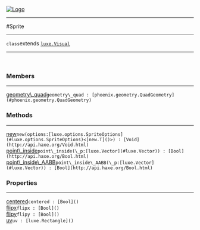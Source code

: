 
[![Logo](../../images/logo.png)](../../api/index.html)

---



#Sprite



---

`class`extends <code><span>[luxe.Visual]()</span></code>
<span class="meta">

</span>


---

&nbsp;
&nbsp;

<h3>Members</h3> <hr/><span class="member apipage">
            <a name="geometry_quad"><a class="lift" href="#geometry_quad">geometry\_quad</a></a><code class="signature apipage">geometry\_quad : [phoenix.geometry.QuadGeometry](#phoenix.geometry.QuadGeometry)</code><br/></span>
        <span class="small_desc_flat"></span>

<h3>Methods</h3> <hr/><span class="method apipage">
            <a name="new"><a class="lift" href="#new">new</a></a><code class="signature apipage">new(options:<span>[luxe.options.SpriteOptions](#luxe.options.SpriteOptions)&lt;[new.T]()&gt;</span>) : [Void](http://api.haxe.org/Void.html)</code><br/><span class="small_desc_flat"></span>
        </span>
    <span class="method apipage">
            <a name="point_inside"><a class="lift" href="#point_inside">point\_inside</a></a><code class="signature apipage">point\_inside(\_p:<span>[luxe.Vector](#luxe.Vector)</span>) : [Bool](http://api.haxe.org/Bool.html)</code><br/><span class="small_desc_flat"></span>
        </span>
    <span class="method apipage">
            <a name="point_inside_AABB"><a class="lift" href="#point_inside_AABB">point\_inside\_AABB</a></a><code class="signature apipage">point\_inside\_AABB(\_p:<span>[luxe.Vector](#luxe.Vector)</span>) : [Bool](http://api.haxe.org/Bool.html)</code><br/><span class="small_desc_flat"></span>
        </span>
    

<h3>Properties</h3> <hr/><span class="property apipage">
            <a name="centered"><a class="lift" href="#centered">centered</a></a><code class="signature apipage">centered : [Bool]()</code><br/><span class="small_desc_flat"></span>
        </span><span class="property apipage">
            <a name="flipx"><a class="lift" href="#flipx">flipx</a></a><code class="signature apipage">flipx : [Bool]()</code><br/><span class="small_desc_flat"></span>
        </span><span class="property apipage">
            <a name="flipy"><a class="lift" href="#flipy">flipy</a></a><code class="signature apipage">flipy : [Bool]()</code><br/><span class="small_desc_flat"></span>
        </span><span class="property apipage">
            <a name="uv"><a class="lift" href="#uv">uv</a></a><code class="signature apipage">uv : [luxe.Rectangle]()</code><br/><span class="small_desc_flat"></span>
        </span>

&nbsp;
&nbsp;
&nbsp;